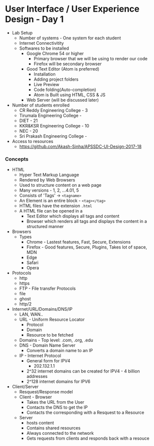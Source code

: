 # User Interface / User Experience Design - Day 1

* Lab Setup
  * Number of systems - One system for each student
  * Internet Connectivitity
  * Softwares to be installed
    * Google Chrome 54 or higher
      * Primary browser that we will be using to render our code
      * Firefox will be secondary browser
    * Good Text Editor (Atom is preferred)
      * Installation
      * Adding project folders
      * Live Preview
      * Code folding(Auto-completion)
      * Atom is Built using HTML, CSS & JS
    * Web Server (will be discussed later)
* Number of students enrolled
  * CR Reddy Engineering College - 3
  * Tirumala Engineering College -
  * DIET - 21
  * KKR&KSR Engineering College - 10
  * NEC - 20
  * Sri Prakash Engineering College -
* Access to resources
  * https://github.com/Akash-Sinha/APSSDC-UI-Design-2017-18

### Concepts

* HTML
  * Hyper Text Markup Language
  * Rendered by Web Browsers
  * Used to structure content on a web page
  * Many versions - 1, 2, ...4.01, 5
  * Consists of 'Tags' -> `<tagname>`
  * An Element is an entire block - `<tag></tag>`
  * HTML files have the extension `.html`
  * A HTML file can be opened in a
    * Text Editor which displays all tags and content
    * Browser which renders all tags and displays the content in a structured manner
* Browsers
  * Types
    * Chrome - Lastest features, Fast, Secure, Extensions
    * Firefox - Good features, Secure, Plugins, Takes lot of space, MDN
    * Edge
    * Safari
    * Opera
* Protocols
  * http
  * https
  * FTP - File transfer Protocols
  * file
  * ghost
  * http/2
* Internet/URL/Domains/DNS/IP
  * LAN, WAN..
  * URL - Uniform Resource Locator
    * Protocol
    * Domain
    * Resource to be fetched
  * Domains - Top level: .com, .org, .edu
  * DNS - Domain Name Server
    * Converts a domain name to an IP
  * IP - Internet Protocol
    * General form for IPV4
      * 202.132.1.1
    * 2^32 internet domains can be created for IPV4 - 4 billion addresses
    * 2^128 internet domains for IPV6
* Client/Server
  * Resquest/Response model
  * Client - Browser
    * Takes the URL from the User
    * Contacts the DNS to get the IP
    * Contacts the corresponding with a Resquest to a Resource
  * Server
    * hosts content
    * Contains shared resources
    * Always connected to the network
    * Gets requests from clients and responds back with a resouce
